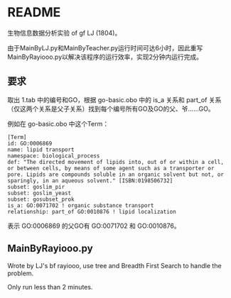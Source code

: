 # README
生物信息数据分析实验 of gf LJ (1804)。

由于MainByLJ.py和MainByTeacher.py运行时间可达6小时，因此重写MainByRayiooo.py以解决该程序的运行效率，实现2分钟内运行完成。

<!-- |Author|爱吃大板|
|---|---|
|Email|rayiooo@foxmail.com| -->

## 要求
取出 1.tab 中的编号和GO，根据 go-basic.obo 中的 is_a 关系和 part_of 关系（仅这两个关系是父子关系）找到每个编号所有GO及GO的父、爷……GO。

例如在 go-basic.obo 中这个Term：
```
[Term]
id: GO:0006869
name: lipid transport
namespace: biological_process
def: "The directed movement of lipids into, out of or within a cell, or between cells, by means of some agent such as a transporter or pore. Lipids are compounds soluble in an organic solvent but not, or sparingly, in an aqueous solvent." [ISBN:0198506732]
subset: goslim_pir
subset: goslim_yeast
subset: gosubset_prok
is_a: GO:0071702 ! organic substance transport
relationship: part_of GO:0010876 ! lipid localization
```
表示 GO:0006869 的父GO有 GO:0071702 和 GO:0010876。

## MainByRayiooo.py

Wrote by LJ's bf rayiooo, use tree and Breadth First Search to handle the problem.

Only run less than 2 minutes.
